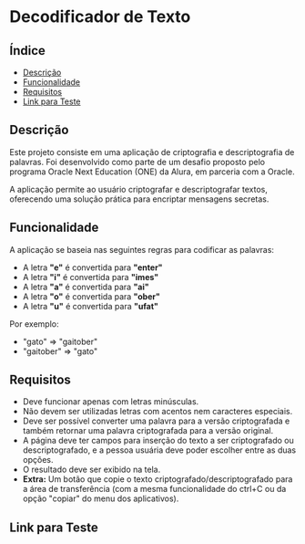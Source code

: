 # Decodificador de Texto

## Índice
- [Descrição](#descrição)
- [Funcionalidade](#funcionalidade)
- [Requisitos](#requisitos)
- [Link para Teste](#link-para-teste)

## Descrição

Este projeto consiste em uma aplicação de criptografia e descriptografia de palavras. Foi desenvolvido como parte de um desafio proposto pelo programa Oracle Next Education (ONE) da Alura, em parceria com a Oracle.

A aplicação permite ao usuário criptografar e descriptografar textos, oferecendo uma solução prática para encriptar mensagens secretas.

## Funcionalidade

A aplicação se baseia nas seguintes regras para codificar as palavras:

- A letra **"e"** é convertida para **"enter"**
- A letra **"i"** é convertida para **"imes"**
- A letra **"a"** é convertida para **"ai"**
- A letra **"o"** é convertida para **"ober"**
- A letra **"u"** é convertida para **"ufat"**

Por exemplo: 
- "gato" => "gaitober"
- "gaitober" => "gato"

## Requisitos

- Deve funcionar apenas com letras minúsculas.
- Não devem ser utilizadas letras com acentos nem caracteres especiais.
- Deve ser possível converter uma palavra para a versão criptografada e também retornar uma palavra criptografada para a versão original.
- A página deve ter campos para inserção do texto a ser criptografado ou descriptografado, e a pessoa usuária deve poder escolher entre as duas opções.
- O resultado deve ser exibido na tela.
- **Extra:** Um botão que copie o texto criptografado/descriptografado para a área de transferência (com a mesma funcionalidade do ctrl+C ou da opção "copiar" do menu dos aplicativos).

## Link para Teste



